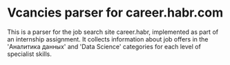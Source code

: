 # Vcancies parser for career.habr.com
This is a parser for the job search site career.habr, implemented as part of an internship assignment. It collects information about job offers in the 'Аналитика данных' and 'Data Science' categories for each level of specialist skills.

